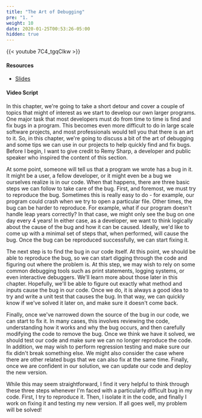 ```yaml
---
title: "The Art of Debugging"
pre: "1. "
weight: 10
date: 2020-01-25T00:53:26-05:00
hidden: true
---
```


{{< youtube 7C4_tgqClkw >}}

#### Resources

* <a href="slides" target="_blank">Slides</a>

#### Video Script

In this chapter, we're going to take a short detour and cover a couple of topics that might of interest as we start to develop our own larger programs. One major task that most developers must do from time to time is find and fix bugs in a program. This becomes even more difficult to do in large scale software projects, and most professionals would tell you that there is an art to it. So, in this chapter, we're going to discuss a bit of the art of debugging and some tips we can use in our projects to help quickly find and fix bugs. Before I begin, I want to give credit to Remy Sharp, a developer and public speaker who inspired the content of this section. 

At some point, someone will tell us that a program we wrote has a bug in it. It might be a user, a fellow developer, or it might even be a bug we ourselves realize is in our code. When that happens, there are three basic steps we can follow to take care of the bug. First, and foremost, we must try to reproduce the bug. Sometimes this is really easy to do - for example, our program could crash when we try to open a particular file. Other times, the bug can be harder to reproduce. For example, what if our program doesn't handle leap years correctly? In that case, we might only see the bug on one day every 4 years! In either case, as a developer, we want to think logically about the cause of the bug and how it can be caused. Ideally, we'd like to come up with a minimal set of steps that, when performed, will cause the bug. Once the bug can be reproduced successfully, we can start fixing it.

The next step is to find the bug in our code itself. At this point, we should be able to reproduce the bug, so we can start digging through the code and figuring out where the problem is. At this step, we may wish to rely on some common debugging tools such as print statements, logging systems, or even interactive debuggers. We'll learn more about those later in this chapter. Hopefully, we'll be able to figure out exactly what method and inputs cause the bug in our code. Once we do, it is always a good idea to try and write a unit test that causes the bug. In that way, we can quickly know if we've solved it later on, and make sure it doesn't come back.

Finally, once we've narrowed down the source of the bug in our code, we can start to fix it. In many cases, this involves reviewing the code, understanding how it works and why the bug occurs, and then carefully modifying the code to remove the bug. Once we think we have it solved, we should test our code and make sure we can no longer reproduce the code. In addition, we may wish to perform regression testing and make sure our fix didn't break something else. We might also consider the case where there are other related bugs that we can also fix at the same time. Finally, once we are confident in our solution, we can update our code and deploy the new version. 

While this may seem straightforward, I find it very helpful to think through these three steps whenever I'm faced with a particularly difficult bug in my code. First, I try to reproduce it. Then, I isolate it in the code, and finally I work on fixing it and testing my new version. If all goes well, my problem will be solved!